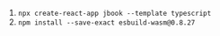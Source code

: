 1. `npx create-react-app jbook --template typescript`
2. `npm install --save-exact esbuild-wasm@0.8.27`
